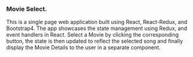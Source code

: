 ### Movie Select.
  <p>
    This is a single page web application built using React, React-Redux, and Bootstrap4. The app showcases the state management using Redux, and event handlers in React. Select a Movie by clicking the corresponding button, the state is then updated to reflect the selected song and finally display the Movie Details to the user in a separate component.
  </p>
